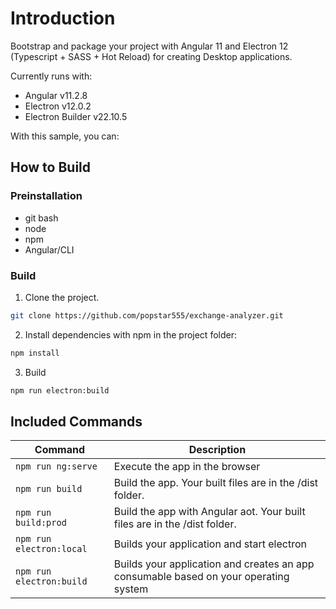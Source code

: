 # Introduction

Bootstrap and package your project with Angular 11 and Electron 12 (Typescript + SASS + Hot Reload) for creating Desktop applications.

Currently runs with:

- Angular v11.2.8
- Electron v12.0.2
- Electron Builder v22.10.5

With this sample, you can:

## How to Build

### Preinstallation

- git bash
- node
- npm
- Angular/CLI


### Build
1. Clone the project.
``` bash
git clone https://github.com/popstar555/exchange-analyzer.git

```
2. Install dependencies with npm in the project folder:

``` bash
npm install
```
3. Build

``` bash
npm run electron:build
```

## Included Commands

|Command|Description|
|--|--|
|`npm run ng:serve`| Execute the app in the browser |
|`npm run build`| Build the app. Your built files are in the /dist folder. |
|`npm run build:prod`| Build the app with Angular aot. Your built files are in the /dist folder. |
|`npm run electron:local`| Builds your application and start electron
|`npm run electron:build`| Builds your application and creates an app consumable based on your operating system |

